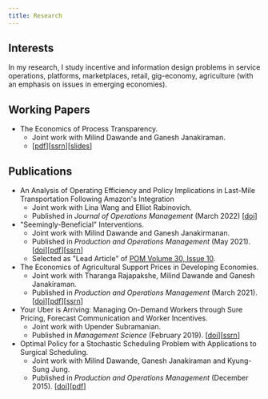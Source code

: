 ```yaml
---
title: Research
---
```


## Interests

In my research, I study incentive and information design problems in service operations, platforms, marketplaces, retail, gig-economy, agriculture (with an emphasis on issues in emerging economies).  

## Working Papers

-   The Economics of Process Transparency.
    -   Joint work with Milind Dawande and Ganesh Janakiraman.
    -   \[[pdf](/files/manuscripts/process-transparency-nonblind.pdf)\]\[[ssrn](https://papers.ssrn.com/sol3/papers.cfm?abstract_id=3715037)\]\[[slides](/files/slides/process-transparency.pdf)\]

## Publications

-   An Analysis of Operating Efficiency and Policy Implications in Last-Mile Transportation Following Amazon's Integration
    -   Joint work with Lina Wang and Elliot Rabinovich.
    -   Published in *Journal of Operations Management* (March 2022) \[[doi](https://onlinelibrary.wiley.com/doi/full/10.1002/joom.1172)\]
-   "Seemingly-Beneficial" Interventions.
    -   Joint work with Milind Dawande and Ganesh Janakirmanan.
    -   Published in *Production and Operations Management* (May 2021). \[[doi](https://onlinelibrary.wiley.com/doi/abs/10.1111/poms.13457)\]\[[pdf](/files/manuscripts/Seemingly-Beneficial-Interventions-NonBlind.pdf)\]\[[ssrn](https://papers.ssrn.com/sol3/papers.cfm?abstract_id=3416634)\]
    -   Selected as "Lead Article" of [POM Volume 30, Issue 10](https://onlinelibrary.wiley.com/toc/19375956/2021/30/10).
-   The Economics of Agricultural Support Prices in Developing Economies.
    -   Joint work with Tharanga Rajapakshe, Milind Dawande and Ganesh Janakiraman.
    -   Published in *Production and Operations Management* (March 2021). \[[doi](https://onlinelibrary.wiley.com/doi/10.1111/poms.13416)\]\[[pdf](/files/manuscripts/gsp-nonblind.pdf)\]\[[ssrn](https://papers.ssrn.com/sol3/papers.cfm?abstract_id=3103334)\]
-   Your Uber is Arriving: Managing On-Demand Workers through Sure Pricing, Forecast Communication and Worker Incentives.
    -   Joint work with Upender Subramanian.
    -   Published in *Management Science* (February 2019). \[[doi](https://pubsonline.informs.org/doi/10.1287/mnsc.2018.3050)\]\[[ssrn](https://papers.ssrn.com/sol3/papers.cfm?abstract_id=2895227)\]
-   Optimal Policy for a Stochastic Scheduling Problem with Applications to Surgical Scheduling.
    -   Joint work with Milind Dawande, Ganesh Janakiraman and Kyung-Sung Jung.
    -   Published in *Production and Operations Management* (December 2015). \[[doi](https://onlinelibrary.wiley.com/doi/abs/10.1111/poms.12538)\]\[[pdf](/files/manuscripts/scheduling-sset.pdf)\]
